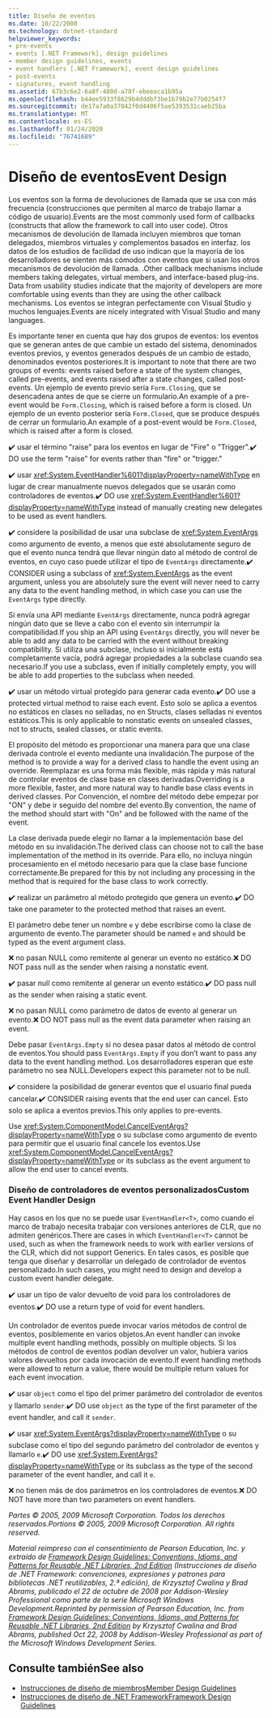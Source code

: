 ```yaml
---
title: Diseño de eventos
ms.date: 10/22/2008
ms.technology: dotnet-standard
helpviewer_keywords:
- pre-events
- events [.NET Framework], design guidelines
- member design guidelines, events
- event handlers [.NET Framework], event design guidelines
- post-events
- signatures, event handling
ms.assetid: 67b3c6e2-6a8f-480d-a78f-ebeeaca1b95a
ms.openlocfilehash: b44ee5933f8629b4dddbf3be1b79b2e77b0254f7
ms.sourcegitcommit: de17a7a0a37042f0d4406f5ae5393531caeb25ba
ms.translationtype: MT
ms.contentlocale: es-ES
ms.lasthandoff: 01/24/2020
ms.locfileid: "76741689"
---
```

# <a name="event-design"></a><span data-ttu-id="55cf3-102">Diseño de eventos</span><span class="sxs-lookup"><span data-stu-id="55cf3-102">Event Design</span></span>
<span data-ttu-id="55cf3-103">Los eventos son la forma de devoluciones de llamada que se usa con más frecuencia (construcciones que permiten al marco de trabajo llamar a código de usuario).</span><span class="sxs-lookup"><span data-stu-id="55cf3-103">Events are the most commonly used form of callbacks (constructs that allow the framework to call into user code).</span></span> <span data-ttu-id="55cf3-104">Otros mecanismos de devolución de llamada incluyen miembros que toman delegados, miembros virtuales y complementos basados en interfaz. los datos de los estudios de facilidad de uso indican que la mayoría de los desarrolladores se sienten más cómodos con eventos que si usan los otros mecanismos de devolución de llamada. .</span><span class="sxs-lookup"><span data-stu-id="55cf3-104">Other callback mechanisms include members taking delegates, virtual members, and interface-based plug-ins. Data from usability studies indicate that the majority of developers are more comfortable using events than they are using the other callback mechanisms.</span></span> <span data-ttu-id="55cf3-105">Los eventos se integran perfectamente con Visual Studio y muchos lenguajes.</span><span class="sxs-lookup"><span data-stu-id="55cf3-105">Events are nicely integrated with Visual Studio and many languages.</span></span>

 <span data-ttu-id="55cf3-106">Es importante tener en cuenta que hay dos grupos de eventos: los eventos que se generan antes de que cambie un estado del sistema, denominados eventos previos, y eventos generados después de un cambio de estado, denominados eventos posteriores.</span><span class="sxs-lookup"><span data-stu-id="55cf3-106">It is important to note that there are two groups of events: events raised before a state of the system changes, called pre-events, and events raised after a state changes, called post-events.</span></span> <span data-ttu-id="55cf3-107">Un ejemplo de evento previo sería `Form.Closing`, que se desencadena antes de que se cierre un formulario.</span><span class="sxs-lookup"><span data-stu-id="55cf3-107">An example of a pre-event would be `Form.Closing`, which is raised before a form is closed.</span></span> <span data-ttu-id="55cf3-108">Un ejemplo de un evento posterior sería `Form.Closed`, que se produce después de cerrar un formulario.</span><span class="sxs-lookup"><span data-stu-id="55cf3-108">An example of a post-event would be `Form.Closed`, which is raised after a form is closed.</span></span>

 <span data-ttu-id="55cf3-109">✔️ usar el término "raise" para los eventos en lugar de "Fire" o "Trigger".</span><span class="sxs-lookup"><span data-stu-id="55cf3-109">✔️ DO use the term "raise" for events rather than "fire" or "trigger."</span></span>

 <span data-ttu-id="55cf3-110">✔️ usar <xref:System.EventHandler%601?displayProperty=nameWithType> en lugar de crear manualmente nuevos delegados que se usarán como controladores de eventos.</span><span class="sxs-lookup"><span data-stu-id="55cf3-110">✔️ DO use <xref:System.EventHandler%601?displayProperty=nameWithType> instead of manually creating new delegates to be used as event handlers.</span></span>

 <span data-ttu-id="55cf3-111">✔️ considere la posibilidad de usar una subclase de <xref:System.EventArgs> como argumento de evento, a menos que esté absolutamente seguro de que el evento nunca tendrá que llevar ningún dato al método de control de eventos, en cuyo caso puede utilizar el tipo de `EventArgs` directamente.</span><span class="sxs-lookup"><span data-stu-id="55cf3-111">✔️ CONSIDER using a subclass of <xref:System.EventArgs> as the event argument, unless you are absolutely sure the event will never need to carry any data to the event handling method, in which case you can use the `EventArgs` type directly.</span></span>

 <span data-ttu-id="55cf3-112">Si envía una API mediante `EventArgs` directamente, nunca podrá agregar ningún dato que se lleve a cabo con el evento sin interrumpir la compatibilidad.</span><span class="sxs-lookup"><span data-stu-id="55cf3-112">If you ship an API using `EventArgs` directly, you will never be able to add any data to be carried with the event without breaking compatibility.</span></span> <span data-ttu-id="55cf3-113">Si utiliza una subclase, incluso si inicialmente está completamente vacía, podrá agregar propiedades a la subclase cuando sea necesario.</span><span class="sxs-lookup"><span data-stu-id="55cf3-113">If you use a subclass, even if initially completely empty, you will be able to add properties to the subclass when needed.</span></span>

 <span data-ttu-id="55cf3-114">✔️ usar un método virtual protegido para generar cada evento.</span><span class="sxs-lookup"><span data-stu-id="55cf3-114">✔️ DO use a protected virtual method to raise each event.</span></span> <span data-ttu-id="55cf3-115">Esto solo se aplica a eventos no estáticos en clases no selladas, no en Structs, clases selladas ni eventos estáticos.</span><span class="sxs-lookup"><span data-stu-id="55cf3-115">This is only applicable to nonstatic events on unsealed classes, not to structs, sealed classes, or static events.</span></span>

 <span data-ttu-id="55cf3-116">El propósito del método es proporcionar una manera para que una clase derivada controle el evento mediante una invalidación.</span><span class="sxs-lookup"><span data-stu-id="55cf3-116">The purpose of the method is to provide a way for a derived class to handle the event using an override.</span></span> <span data-ttu-id="55cf3-117">Reemplazar es una forma más flexible, más rápida y más natural de controlar eventos de clase base en clases derivadas.</span><span class="sxs-lookup"><span data-stu-id="55cf3-117">Overriding is a more flexible, faster, and more natural way to handle base class events in derived classes.</span></span> <span data-ttu-id="55cf3-118">Por Convención, el nombre del método debe empezar por "ON" y debe ir seguido del nombre del evento.</span><span class="sxs-lookup"><span data-stu-id="55cf3-118">By convention, the name of the method should start with "On" and be followed with the name of the event.</span></span>

 <span data-ttu-id="55cf3-119">La clase derivada puede elegir no llamar a la implementación base del método en su invalidación.</span><span class="sxs-lookup"><span data-stu-id="55cf3-119">The derived class can choose not to call the base implementation of the method in its override.</span></span> <span data-ttu-id="55cf3-120">Para ello, no incluya ningún procesamiento en el método necesario para que la clase base funcione correctamente.</span><span class="sxs-lookup"><span data-stu-id="55cf3-120">Be prepared for this by not including any processing in the method that is required for the base class to work correctly.</span></span>

 <span data-ttu-id="55cf3-121">✔️ realizar un parámetro al método protegido que genera un evento.</span><span class="sxs-lookup"><span data-stu-id="55cf3-121">✔️ DO take one parameter to the protected method that raises an event.</span></span>

 <span data-ttu-id="55cf3-122">El parámetro debe tener un nombre `e` y debe escribirse como la clase de argumento de evento.</span><span class="sxs-lookup"><span data-stu-id="55cf3-122">The parameter should be named `e` and should be typed as the event argument class.</span></span>

 <span data-ttu-id="55cf3-123">❌ no pasan NULL como remitente al generar un evento no estático.</span><span class="sxs-lookup"><span data-stu-id="55cf3-123">❌ DO NOT pass null as the sender when raising a nonstatic event.</span></span>

 <span data-ttu-id="55cf3-124">✔️ pasar null como remitente al generar un evento estático.</span><span class="sxs-lookup"><span data-stu-id="55cf3-124">✔️ DO pass null as the sender when raising a static event.</span></span>

 <span data-ttu-id="55cf3-125">❌ no pasan NULL como parámetro de datos de evento al generar un evento.</span><span class="sxs-lookup"><span data-stu-id="55cf3-125">❌ DO NOT pass null as the event data parameter when raising an event.</span></span>

 <span data-ttu-id="55cf3-126">Debe pasar `EventArgs.Empty` si no desea pasar datos al método de control de eventos.</span><span class="sxs-lookup"><span data-stu-id="55cf3-126">You should pass `EventArgs.Empty` if you don’t want to pass any data to the event handling method.</span></span> <span data-ttu-id="55cf3-127">Los desarrolladores esperan que este parámetro no sea NULL.</span><span class="sxs-lookup"><span data-stu-id="55cf3-127">Developers expect this parameter not to be null.</span></span>

 <span data-ttu-id="55cf3-128">✔️ considere la posibilidad de generar eventos que el usuario final pueda cancelar.</span><span class="sxs-lookup"><span data-stu-id="55cf3-128">✔️ CONSIDER raising events that the end user can cancel.</span></span> <span data-ttu-id="55cf3-129">Esto solo se aplica a eventos previos.</span><span class="sxs-lookup"><span data-stu-id="55cf3-129">This only applies to pre-events.</span></span>

 <span data-ttu-id="55cf3-130">Use <xref:System.ComponentModel.CancelEventArgs?displayProperty=nameWithType> o su subclase como argumento de evento para permitir que el usuario final cancele los eventos.</span><span class="sxs-lookup"><span data-stu-id="55cf3-130">Use <xref:System.ComponentModel.CancelEventArgs?displayProperty=nameWithType> or its subclass as the event argument to allow the end user to cancel events.</span></span>

### <a name="custom-event-handler-design"></a><span data-ttu-id="55cf3-131">Diseño de controladores de eventos personalizados</span><span class="sxs-lookup"><span data-stu-id="55cf3-131">Custom Event Handler Design</span></span>
 <span data-ttu-id="55cf3-132">Hay casos en los que no se puede usar `EventHandler<T>`, como cuando el marco de trabajo necesita trabajar con versiones anteriores de CLR, que no admiten genéricos.</span><span class="sxs-lookup"><span data-stu-id="55cf3-132">There are cases in which `EventHandler<T>` cannot be used, such as when the framework needs to work with earlier versions of the CLR, which did not support Generics.</span></span> <span data-ttu-id="55cf3-133">En tales casos, es posible que tenga que diseñar y desarrollar un delegado de controlador de eventos personalizado.</span><span class="sxs-lookup"><span data-stu-id="55cf3-133">In such cases, you might need to design and develop a custom event handler delegate.</span></span>

 <span data-ttu-id="55cf3-134">✔️ usar un tipo de valor devuelto de void para los controladores de eventos.</span><span class="sxs-lookup"><span data-stu-id="55cf3-134">✔️ DO use a return type of void for event handlers.</span></span>

 <span data-ttu-id="55cf3-135">Un controlador de eventos puede invocar varios métodos de control de eventos, posiblemente en varios objetos.</span><span class="sxs-lookup"><span data-stu-id="55cf3-135">An event handler can invoke multiple event handling methods, possibly on multiple objects.</span></span> <span data-ttu-id="55cf3-136">Si los métodos de control de eventos podían devolver un valor, hubiera varios valores devueltos por cada invocación de evento.</span><span class="sxs-lookup"><span data-stu-id="55cf3-136">If event handling methods were allowed to return a value, there would be multiple return values for each event invocation.</span></span>

 <span data-ttu-id="55cf3-137">✔️ usar `object` como el tipo del primer parámetro del controlador de eventos y llamarlo `sender`.</span><span class="sxs-lookup"><span data-stu-id="55cf3-137">✔️ DO use `object` as the type of the first parameter of the event handler, and call it `sender`.</span></span>

 <span data-ttu-id="55cf3-138">✔️ usar <xref:System.EventArgs?displayProperty=nameWithType> o su subclase como el tipo del segundo parámetro del controlador de eventos y llamarlo `e`.</span><span class="sxs-lookup"><span data-stu-id="55cf3-138">✔️ DO use <xref:System.EventArgs?displayProperty=nameWithType> or its subclass as the type of the second parameter of the event handler, and call it `e`.</span></span>

 <span data-ttu-id="55cf3-139">❌ no tienen más de dos parámetros en los controladores de eventos.</span><span class="sxs-lookup"><span data-stu-id="55cf3-139">❌ DO NOT have more than two parameters on event handlers.</span></span>

 <span data-ttu-id="55cf3-140">*Partes © 2005, 2009 Microsoft Corporation. Todos los derechos reservados.*</span><span class="sxs-lookup"><span data-stu-id="55cf3-140">*Portions © 2005, 2009 Microsoft Corporation. All rights reserved.*</span></span>

 <span data-ttu-id="55cf3-141">*Material reimpreso con el consentimiento de Pearson Education, Inc. y extraído de [Framework Design Guidelines: Conventions, Idioms, and Patterns for Reusable .NET Libraries, 2nd Edition](https://www.informit.com/store/framework-design-guidelines-conventions-idioms-and-9780321545619) (Instrucciones de diseño de .NET Framework: convenciones, expresiones y patrones para bibliotecas .NET reutilizables, 2.ª edición), de Krzysztof Cwalina y Brad Abrams, publicado el 22 de octubre de 2008 por Addison-Wesley Professional como parte de la serie Microsoft Windows Development.*</span><span class="sxs-lookup"><span data-stu-id="55cf3-141">*Reprinted by permission of Pearson Education, Inc. from [Framework Design Guidelines: Conventions, Idioms, and Patterns for Reusable .NET Libraries, 2nd Edition](https://www.informit.com/store/framework-design-guidelines-conventions-idioms-and-9780321545619) by Krzysztof Cwalina and Brad Abrams, published Oct 22, 2008 by Addison-Wesley Professional as part of the Microsoft Windows Development Series.*</span></span>

## <a name="see-also"></a><span data-ttu-id="55cf3-142">Consulte también</span><span class="sxs-lookup"><span data-stu-id="55cf3-142">See also</span></span>

- [<span data-ttu-id="55cf3-143">Instrucciones de diseño de miembros</span><span class="sxs-lookup"><span data-stu-id="55cf3-143">Member Design Guidelines</span></span>](../../../docs/standard/design-guidelines/member.md)
- [<span data-ttu-id="55cf3-144">Instrucciones de diseño de .NET Framework</span><span class="sxs-lookup"><span data-stu-id="55cf3-144">Framework Design Guidelines</span></span>](../../../docs/standard/design-guidelines/index.md)

